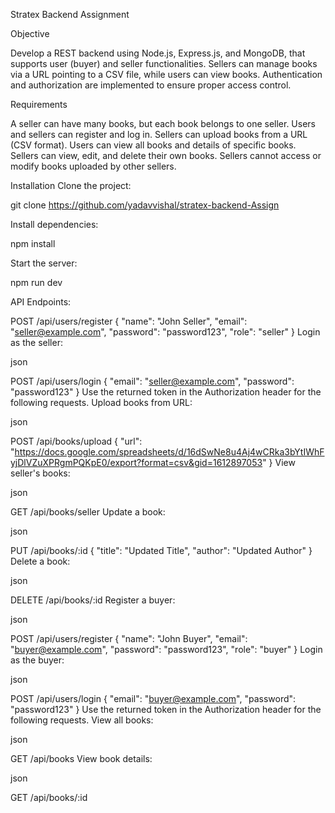 Stratex Backend Assignment

Objective

Develop a REST backend using Node.js, Express.js, and MongoDB, that supports user (buyer) and seller functionalities. Sellers can manage books via a URL pointing to a CSV file, while users can view books. Authentication and authorization are implemented to ensure proper access control.

Requirements

A seller can have many books, but each book belongs to one seller.
Users and sellers can register and log in.
Sellers can upload books from a URL (CSV format).
Users can view all books and details of specific books.
Sellers can view, edit, and delete their own books.
Sellers cannot access or modify books uploaded by other sellers.


Installation
Clone the project:

git clone https://github.com/yadavvishal/stratex-backend-Assign

Install dependencies:

npm install

Start the server: 

npm run dev

API Endpoints:

POST /api/users/register
{
"name": "John Seller",
"email": "seller@example.com",
"password": "password123",
"role": "seller"
}
Login as the seller:

json

POST /api/users/login
{
"email": "seller@example.com",
"password": "password123"
}
Use the returned token in the Authorization header for the following requests.
Upload books from URL:

json

POST /api/books/upload
{
"url": "https://docs.google.com/spreadsheets/d/16dSwNe8u4Aj4wCRka3bYtIWhFyjDlVZuXPRgmPQKpE0/export?format=csv&gid=1612897053"
}
View seller's books:

json

GET /api/books/seller
Update a book:

json

PUT /api/books/:id
{
"title": "Updated Title",
"author": "Updated Author"
}
Delete a book:

json

DELETE /api/books/:id
Register a buyer:

json

POST /api/users/register
{
"name": "John Buyer",
"email": "buyer@example.com",
"password": "password123",
"role": "buyer"
}
Login as the buyer:

json

POST /api/users/login
{
"email": "buyer@example.com",
"password": "password123"
}
Use the returned token in the Authorization header for the following requests.
View all books:

json

GET /api/books
View book details:

json

GET /api/books/:id
